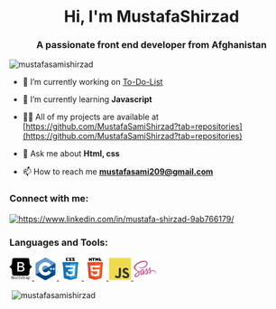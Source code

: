 <h1 align="center">Hi, I'm MustafaShirzad</h1>
<h3 align="center">A passionate front end developer from Afghanistan</h3>

<p align="left"> <img src="https://komarev.com/ghpvc/?username=mustafasamishirzad&label=Profile%20views&color=0e75b6&style=flat" alt="mustafasamishirzad" /> </p>

- 🔭 I’m currently working on [To-Do-List](https://github.com/MustafaSamiShirzad/to-do-list)

- 🌱 I’m currently learning **Javascript**

- 👨‍💻 All of my projects are available at [https://github.com/MustafaSamiShirzad?tab=repositories](https://github.com/MustafaSamiShirzad?tab=repositories)

- 💬 Ask me about **Html, css**

- 📫 How to reach me **mustafasami209@gmail.com**

<h3 align="left">Connect with me:</h3>
<p align="left">
<a href="https://linkedin.com/in/https://www.linkedin.com/in/mustafa-shirzad-9ab766179/" target="blank"><img align="center" src="https://raw.githubusercontent.com/rahuldkjain/github-profile-readme-generator/master/src/images/icons/Social/linked-in-alt.svg" alt="https://www.linkedin.com/in/mustafa-shirzad-9ab766179/" height="30" width="40" /></a>
</p>

<h3 align="left">Languages and Tools:</h3>
<p align="left"> <a href="https://getbootstrap.com" target="_blank" rel="noreferrer"> <img src="https://raw.githubusercontent.com/devicons/devicon/master/icons/bootstrap/bootstrap-plain-wordmark.svg" alt="bootstrap" width="40" height="40"/> </a> <a href="https://www.w3schools.com/cpp/" target="_blank" rel="noreferrer"> <img src="https://raw.githubusercontent.com/devicons/devicon/master/icons/cplusplus/cplusplus-original.svg" alt="cplusplus" width="40" height="40"/> </a> <a href="https://www.w3schools.com/css/" target="_blank" rel="noreferrer"> <img src="https://raw.githubusercontent.com/devicons/devicon/master/icons/css3/css3-original-wordmark.svg" alt="css3" width="40" height="40"/> </a> <a href="https://www.w3.org/html/" target="_blank" rel="noreferrer"> <img src="https://raw.githubusercontent.com/devicons/devicon/master/icons/html5/html5-original-wordmark.svg" alt="html5" width="40" height="40"/> </a> <a href="https://developer.mozilla.org/en-US/docs/Web/JavaScript" target="_blank" rel="noreferrer"> <img src="https://raw.githubusercontent.com/devicons/devicon/master/icons/javascript/javascript-original.svg" alt="javascript" width="40" height="40"/> </a> <a href="https://sass-lang.com" target="_blank" rel="noreferrer"> <img src="https://raw.githubusercontent.com/devicons/devicon/master/icons/sass/sass-original.svg" alt="sass" width="40" height="40"/> </a> </p>

<p>&nbsp;<img align="center" src="https://github-readme-stats.vercel.app/api?username=mustafasamishirzad&show_icons=true&locale=en" alt="mustafasamishirzad" /></p>
